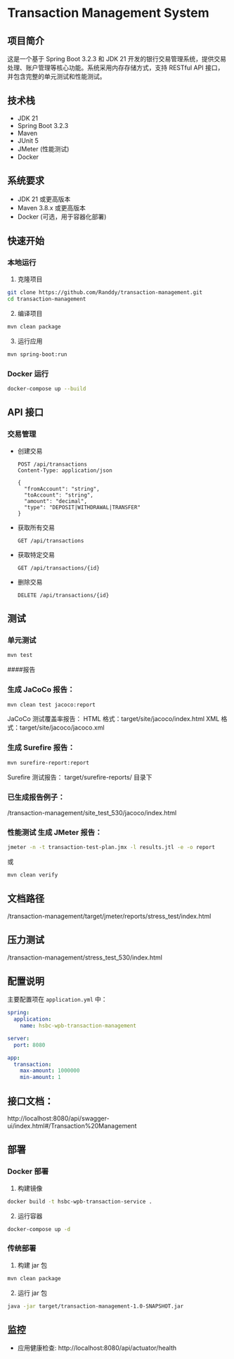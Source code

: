 # Transaction Management System

## 项目简介
这是一个基于 Spring Boot 3.2.3 和 JDK 21 开发的银行交易管理系统，提供交易处理、账户管理等核心功能。系统采用内存存储方式，支持 RESTful API 接口，并包含完整的单元测试和性能测试。

## 技术栈
- JDK 21
- Spring Boot 3.2.3
- Maven
- JUnit 5
- JMeter (性能测试)
- Docker

## 系统要求
- JDK 21 或更高版本
- Maven 3.8.x 或更高版本
- Docker (可选，用于容器化部署)

## 快速开始

### 本地运行
1. 克隆项目
```bash
git clone https://github.com/Randdy/transaction-management.git
cd transaction-management
```

2. 编译项目
```bash
mvn clean package
```

3. 运行应用
```bash
mvn spring-boot:run
```

### Docker 运行
```bash
docker-compose up --build
```

## API 接口

### 交易管理
- 创建交易
  ```
  POST /api/transactions
  Content-Type: application/json
  
  {
    "fromAccount": "string",
    "toAccount": "string",
    "amount": "decimal",
    "type": "DEPOSIT|WITHDRAWAL|TRANSFER"
  }
  ```

- 获取所有交易
  ```
  GET /api/transactions
  ```

- 获取特定交易
  ```
  GET /api/transactions/{id}
  ```

- 删除交易
  ```
  DELETE /api/transactions/{id}
  ```


## 测试

### 单元测试
```bash
mvn test
```
####报告

### 生成 JaCoCo 报告：
```bash
mvn clean test jacoco:report
```
JaCoCo 测试覆盖率报告：
HTML 格式：target/site/jacoco/index.html
XML 格式：target/site/jacoco/jacoco.xml

###  生成 Surefire 报告：
```bash
mvn surefire-report:report
```
Surefire 测试报告：
target/surefire-reports/ 目录下

### 已生成报告例子：
/transaction-management/site_test_530/jacoco/index.html

### 性能测试  生成 JMeter 报告：
```bash
jmeter -n -t transaction-test-plan.jmx -l results.jtl -e -o report
```
或
```bash
mvn clean verify
```
## 文档路径
/transaction-management/target/jmeter/reports/stress_test/index.html
## 压力测试
/transaction-management/stress_test_530/index.html

## 配置说明
主要配置项在 `application.yml` 中：
```yaml
spring:
  application:
    name: hsbc-wpb-transaction-management

server:
  port: 8080

app:
  transaction:
    max-amount: 1000000
    min-amount: 1
```

## 接口文档：
http://localhost:8080/api/swagger-ui/index.html#/Transaction%20Management


## 部署
### Docker 部署
1. 构建镜像
```bash
docker build -t hsbc-wpb-transaction-service .
```

2. 运行容器
```bash
docker-compose up -d
```

### 传统部署
1. 构建 jar 包
```bash
mvn clean package
```

2. 运行 jar 包
```bash
java -jar target/transaction-management-1.0-SNAPSHOT.jar
```

## 监控
- 应用健康检查: http://localhost:8080/api/actuator/health
